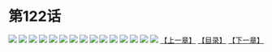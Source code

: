 # 第122话
![](https://s2.baozimh.com/scomic/yuekanshaonuyeqijun-chunquan/0/3-l51k/1.jpg)
![](https://s2.baozimh.com/scomic/yuekanshaonuyeqijun-chunquan/0/3-l51k/2.jpg)
![](https://s2.baozimh.com/scomic/yuekanshaonuyeqijun-chunquan/0/3-l51k/3.jpg)
![](https://s2.baozimh.com/scomic/yuekanshaonuyeqijun-chunquan/0/3-l51k/4.jpg)
![](https://s2.baozimh.com/scomic/yuekanshaonuyeqijun-chunquan/0/3-l51k/5.jpg)
![](https://s2.baozimh.com/scomic/yuekanshaonuyeqijun-chunquan/0/3-l51k/6.jpg)
![](https://s2.baozimh.com/scomic/yuekanshaonuyeqijun-chunquan/0/3-l51k/7.jpg)
![](https://s2.baozimh.com/scomic/yuekanshaonuyeqijun-chunquan/0/3-l51k/8.jpg)
![](https://s2.baozimh.com/scomic/yuekanshaonuyeqijun-chunquan/0/3-l51k/9.jpg)
![](https://s2.baozimh.com/scomic/yuekanshaonuyeqijun-chunquan/0/3-l51k/10.jpg)
![](https://s2.baozimh.com/scomic/yuekanshaonuyeqijun-chunquan/0/3-l51k/11.jpg)
![](https://s2.baozimh.com/scomic/yuekanshaonuyeqijun-chunquan/0/3-l51k/12.jpg)
![](https://s2.baozimh.com/scomic/yuekanshaonuyeqijun-chunquan/0/3-l51k/13.jpg)
![](https://s2.baozimh.com/scomic/yuekanshaonuyeqijun-chunquan/0/3-l51k/14.jpg)
![](https://s2.baozimh.com/scomic/yuekanshaonuyeqijun-chunquan/0/3-l51k/15.jpg)
[【上一章】](./116.md)
[【目录】](./README.md)
[【下一章】](./118.md)
